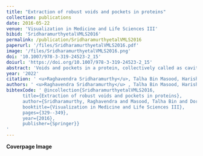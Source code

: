 ```yaml
---
title: "Extraction of robust voids and pockets in proteins"
collection: publications
date: 2016-05-22
venue: 'Visualization in Medicine and Life Sciences III'
bibid: 'SridharamurthyetalVMLS2016'
permalink: /publication/SridharamurthyetalVMLS2016
paperurl: '/files/SridharamurthyetalVMLS2016.pdf'
image: '/files/SridharamurthyetalVMLS2016.png'
doi: '10.1007/978-3-319-24523-2_15'
doiurl: 'https://doi.org/10.1007/978-3-319-24523-2_15'
abstract: 'Voids and pockets in a protein, collectively called as cavities, refer to empty spaces that are enclosed by the protein molecule. Existing methods to compute, measure, and visualize the cavities in a protein molecule are sensitive to inaccuracies in the empirically determined atomic radii. This paper presents a topological framework that enables robust computation and visualization of these structures. Given a fixed set of atoms, cavities are represented as subsets of the weighted Delaunay triangulation of atom centres. A novel notion of (ε,𝜋)-stable cavities helps identify cavities that are stable even after perturbing the atom radii by a small value. An efficient method is described to compute these stable cavities for a given input pair of values (ε,𝜋). This approach is used to identify potential pockets and channels in protein structures.'
year: '2022'
citation: ' <u>Raghavendra Sridharamurthy</u>, Talha Bin Masood, Harish Doraiswamy, Siddharth Patel, Raghavan Varadarajan and Vijay Natarajan <i>&quot;Extraction of robust voids and pockets in proteins&quot;</i> Visualization in Medicine and Life Sciences III, 2016'
authors: ' <u>Raghavendra Sridharamurthy</u> , Talha Bin Masood, Harish Doraiswamy, Siddharth Patel, Raghavan Varadarajan and Vijay Natarajan.'
bibtexCode: ' @incollection{SridharamurthyetalVMLS2016, 
      title={Extraction of robust voids and pockets in proteins}, 
      author={Sridharamurthy, Raghavendra and Masood, Talha Bin and Doraiswamy, Harish and Patel, Siddharth and Varadarajan, Raghavan and Natarajan, Vijay}, 
      booktitle={Visualization in Medicine and Life Sciences III}, 
      pages={329--349}, 
      year={2016}, 
      publisher={Springer}}
'
---
```


<b>Coverpage Image</b>
